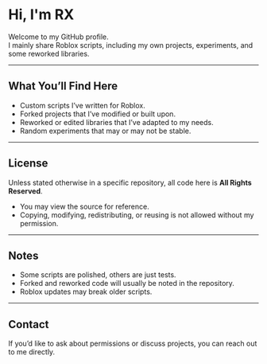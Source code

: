 # Hi, I'm RX

Welcome to my GitHub profile.  
I mainly share Roblox scripts, including my own projects, experiments, and some reworked libraries.  

---

## What You’ll Find Here
- Custom scripts I’ve written for Roblox.  
- Forked projects that I’ve modified or built upon.  
- Reworked or edited libraries that I’ve adapted to my needs.  
- Random experiments that may or may not be stable.  

---

## License
Unless stated otherwise in a specific repository, all code here is **All Rights Reserved**.  
- You may view the source for reference.  
- Copying, modifying, redistributing, or reusing is not allowed without my permission.  

---

## Notes
- Some scripts are polished, others are just tests.  
- Forked and reworked code will usually be noted in the repository.  
- Roblox updates may break older scripts.  

---

## Contact
If you’d like to ask about permissions or discuss projects, you can reach out to me directly.
